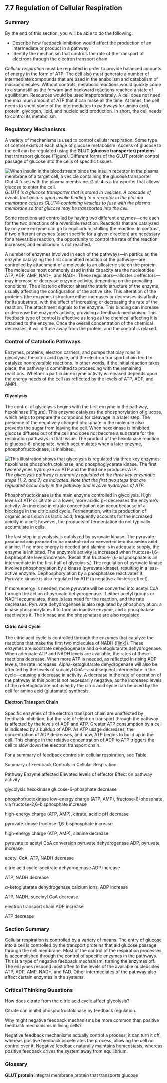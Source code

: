 ##  7.7 Regulation of Cellular Respiration 

### Summary

By the end of this section, you will be able to do the following: 

  - Describe how feedback inhibition would affect the production of an intermediate or product in a pathway
  - Identify the mechanism that controls the rate of the transport of electrons through the electron transport chain

_Cellular respiration_ must be regulated in order to provide balanced amounts of energy in the form of ATP. The cell also must generate a number of intermediate compounds that are used in the anabolism and catabolism of macromolecules. Without controls, metabolic reactions would quickly come to a standstill as the forward and backward reactions reached a state of equilibrium. Resources would be used inappropriately. A cell does not need the maximum amount of ATP that it can make all the time: At times, the cell needs to shunt some of the intermediates to pathways for amino acid, protein, glycogen, lipid, and nucleic acid production. In short, the cell needs to control its metabolism.

### Regulatory Mechanisms

A variety of mechanisms is used to control cellular respiration. Some type of control exists at each stage of glucose metabolism. Access of glucose to the cell can be regulated using the **GLUT (glucose transporter) proteins** that transport glucose (Figure). Different forms of the GLUT protein control passage of glucose into the cells of specific tissues.

![When insulin in the bloodstream binds the insulin receptor in the plasma membrane of a target cell, a vesicle containing the glucose transporter Glut-4 fuses with the plasma membrane. Glut-4 is a transporter that allows glucose to enter the cell.][1] _GLUT4 is a glucose transporter that is stored in vesicles. A cascade of events that occurs upon insulin binding to a receptor in the plasma membrane causes GLUT4-containing vesicles to fuse with the plasma membrane so that glucose may be transported into the cell._

Some reactions are controlled by having two different enzymes—one each for the two directions of a reversible reaction. Reactions that are catalyzed by only one enzyme can go to equilibrium, stalling the reaction. In contrast, if two different enzymes (each specific for a given direction) are necessary for a reversible reaction, the opportunity to control the rate of the reaction increases, and equilibrium is not reached.

A number of enzymes involved in each of the pathways—in particular, the enzyme catalyzing the first committed reaction of the pathway—are controlled by attachment of a molecule to an allosteric site on the protein. The molecules most commonly used in this capacity are the nucleotides ATP, ADP, AMP, NAD+, and NADH. These regulators—allosteric effectors—may increase or decrease enzyme activity, depending on the prevailing conditions. The allosteric effector alters the steric structure of the enzyme, usually affecting the configuration of the active site. This alteration of the protein’s (the enzyme’s) structure either increases or decreases its affinity for its substrate, with the effect of increasing or decreasing the rate of the reaction. The attachment signals to the enzyme. This binding can increase or decrease the enzyme’s activity, providing a feedback mechanism. This feedback type of control is effective as long as the chemical affecting it is attached to the enzyme. Once the overall concentration of the chemical decreases, it will diffuse away from the protein, and the control is relaxed.

### Control of Catabolic Pathways

Enzymes, proteins, electron carriers, and pumps that play roles in glycolysis, the citric acid cycle, and the electron transport chain tend to catalyze nonreversible reactions. In other words, if the initial reaction takes place, the pathway is committed to proceeding with the remaining reactions. Whether a particular enzyme activity is released depends upon the energy needs of the cell (as reflected by the levels of ATP, ADP, and AMP).

#### Glycolysis

The control of glycolysis begins with the first enzyme in the pathway, hexokinase (Figure). This enzyme catalyzes the phosphorylation of glucose, which helps to prepare the compound for cleavage in a later step. The presence of the negatively charged phosphate in the molecule also prevents the sugar from leaving the cell. When hexokinase is inhibited, glucose diffuses out of the cell and does not become a substrate for the respiration pathways in that tissue. The product of the hexokinase reaction is glucose-6-phosphate, which accumulates when a later enzyme, phosphofructokinase, is inhibited.

![This illustration shows that glycolysis is regulated via three key enzymes: hexokinase phosphofructokinase, and phosphoglycerate kinase. The first two enzymes hydrolyze an ATP and the third one produces ATP.][2] _The glycolysis pathway is primarily regulated at the three key enzymatic steps (1, 2, and 7) as indicated. Note that the first two steps that are regulated occur early in the pathway and involve hydrolysis of ATP._

Phosphofructokinase is the main enzyme controlled in glycolysis. High levels of ATP or citrate or a lower, more acidic pH decreases the enzyme’s activity. An increase in citrate concentration can occur because of a blockage in the citric acid cycle. Fermentation, with its production of organic acids such as lactic acid, frequently accounts for the increased acidity in a cell; however, the products of fermentation do not typically accumulate in cells.

The last step in glycolysis is catalyzed by pyruvate kinase. The pyruvate produced can proceed to be catabolized or converted into the amino acid alanine. If no more energy is needed and alanine is in adequate supply, the enzyme is inhibited. The enzyme’s activity is increased when fructose-1,6-bisphosphate levels increase. (Recall that fructose-1,6-bisphosphate is an intermediate in the first half of glycolysis.) The regulation of pyruvate kinase involves phosphorylation by a kinase (pyruvate kinase), resulting in a less-active enzyme. Dephosphorylation by a phosphatase reactivates it. Pyruvate kinase is also regulated by ATP (a negative allosteric effect).

If more energy is needed, more pyruvate will be converted into acetyl CoA through the action of pyruvate dehydrogenase. If either acetyl groups or NADH accumulates, there is less need for the reaction, and the rate decreases. Pyruvate dehydrogenase is also regulated by phosphorylation: a kinase phosphorylates it to form an inactive enzyme, and a phosphatase reactivates it. The kinase and the phosphatase are also regulated.

#### Citric Acid Cycle

The citric acid cycle is controlled through the enzymes that catalyze the reactions that make the first two molecules of NADH ([[link]][3]). These enzymes are isocitrate dehydrogenase and _α_-ketoglutarate dehydrogenase. When adequate ATP and NADH levels are available, the rates of these reactions decrease. When more ATP is needed, as reflected in rising ADP levels, the rate increases. Alpha-ketoglutarate dehydrogenase will also be affected by the levels of succinyl CoA—a subsequent intermediate in the cycle—causing a decrease in activity. A decrease in the rate of operation of the pathway at this point is not necessarily negative, as the increased levels of the _α_-ketoglutarate not used by the citric acid cycle can be used by the cell for amino acid (glutamate) synthesis.

#### Electron Transport Chain

Specific enzymes of the electron transport chain are unaffected by feedback inhibition, but the rate of electron transport through the pathway is affected by the levels of ADP and ATP. Greater ATP consumption by a cell is indicated by a buildup of ADP. As ATP usage decreases, the concentration of ADP decreases, and now, ATP begins to build up in the cell. This change in the relative concentration of ADP to ATP triggers the cell to slow down the electron transport chain.

For a summary of feedback controls in cellular respiration, see Table.

Summary of Feedback Controls in Cellular Respiration

Pathway Enzyme affected Elevated levels of effector Effect on pathway activity

glycolysis
hexokinase
glucose-6-phosphate
decrease

phosphofructokinase
low-energy charge (ATP, AMP), fructose-6-phosphate via fructose-2,6-bisphosphate
increase

high-energy charge (ATP, AMP), citrate, acidic pH
decrease

pyruvate kinase
fructose-1,6-bisphosphate
increase

high-energy charge (ATP, AMP), alanine
decrease

pyruvate to acetyl CoA conversion
pyruvate dehydrogenase
ADP, pyruvate
increase

acetyl CoA, ATP, NADH
decrease

citric acid cycle
isocitrate dehydrogenase
ADP
increase

ATP, NADH
decrease

_α_-ketoglutarate dehydrogenase
calcium ions, ADP
increase

ATP, NADH, succinyl CoA
decrease

electron transport chain
ADP
increase

ATP
decrease

### Section Summary

Cellular respiration is controlled by a variety of means. The entry of glucose into a cell is controlled by the transport proteins that aid glucose passage through the cell membrane. Most of the control of the respiration processes is accomplished through the control of specific enzymes in the pathways. This is a type of negative feedback mechanism, turning the enzymes off. The enzymes respond most often to the levels of the available nucleosides ATP, ADP, AMP, NAD+, and FAD. Other intermediates of the pathway also affect certain enzymes in the systems.

### Critical Thinking Questions

How does citrate from the citric acid cycle affect glycolysis?

Citrate can inhibit phosphofructokinase by feedback regulation.

Why might negative feedback mechanisms be more common than positive feedback mechanisms in living cells?

Negative feedback mechanisms actually control a process; it can turn it off, whereas positive feedback accelerates the process, allowing the cell no control over it. Negative feedback naturally maintains homeostasis, whereas positive feedback drives the system away from equilibrium.

### Glossary

**GLUT protein** integral membrane protein that transports glucose

   [1]: https://cnx.org/resources/00e5dec3e292130905c67a6b8c1ec0297d28b983/Figure_07_07_01.png
   [2]: https://cnx.org/resources/e5cc65445aac61e58c063c5cd251acaf71f67c57/Figure_07_07_02.jpg
   [3]: /contents/8d50a0af-948b-4204-a71d-4826cba765b8@14.24:0de580e3-70bc-4ee4-bc54-fe120f6ef827@10#fig-ch07_03_02

